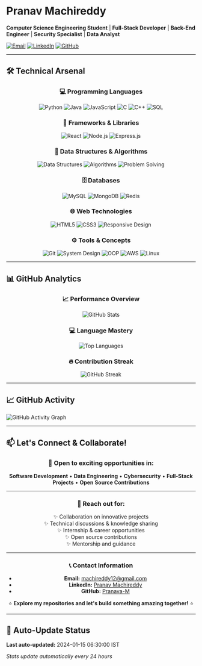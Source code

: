 # Pranav Machireddy

**Computer Science Engineering Student** | **Full-Stack Developer** | **Back-End Engineer** | **Security Specialist** | **Data Analyst**

[![Email](https://img.shields.io/badge/Email-machireddy12@gmail.com-red?style=flat-square&logo=gmail)](mailto:machireddy12@gmail.com)
[![LinkedIn](https://img.shields.io/badge/LinkedIn-Pranav_Machireddy-blue?style=flat-square&logo=linkedin)](https://www.linkedin.com/in/pranav-machireddy-554163311)
[![GitHub](https://img.shields.io/badge/GitHub-Pranava--M-black?style=flat-square&logo=github)](https://github.com/Pranava-M)

---

## 🛠️ Technical Arsenal

<div align="center">

### 💻 Programming Languages
![Python](https://img.shields.io/badge/Python-3776AB?style=for-the-badge&logo=python&logoColor=white)
![Java](https://img.shields.io/badge/Java-ED8B00?style=for-the-badge&logo=java&logoColor=white)
![JavaScript](https://img.shields.io/badge/JavaScript-F7DF1E?style=for-the-badge&logo=javascript&logoColor=black)
![C](https://img.shields.io/badge/C-00599C?style=for-the-badge&logo=c&logoColor=white)
![C++](https://img.shields.io/badge/C++-00599C?style=for-the-badge&logo=c%2B%2B&logoColor=white)
![SQL](https://img.shields.io/badge/SQL-4479A1?style=for-the-badge&logo=mysql&logoColor=white)

### 🚀 Frameworks & Libraries
![React](https://img.shields.io/badge/React-20232A?style=for-the-badge&logo=react&logoColor=61DAFB)
![Node.js](https://img.shields.io/badge/Node.js-339933?style=for-the-badge&logo=nodedotjs&logoColor=white)
![Express.js](https://img.shields.io/badge/Express.js-000000?style=for-the-badge&logo=express&logoColor=white)

### 🧠 Data Structures & Algorithms
![Data Structures](https://img.shields.io/badge/Data_Structures-FF6B6B?style=for-the-badge)
![Algorithms](https://img.shields.io/badge/Algorithms-4ECDC4?style=for-the-badge)
![Problem Solving](https://img.shields.io/badge/Problem_Solving-9B59B6?style=for-the-badge)

### 🗄️ Databases
![MySQL](https://img.shields.io/badge/MySQL-4479A1?style=for-the-badge&logo=mysql&logoColor=white)
![MongoDB](https://img.shields.io/badge/MongoDB-47A248?style=for-the-badge&logo=mongodb&logoColor=white)
![Redis](https://img.shields.io/badge/Redis-DC382D?style=for-the-badge&logo=redis&logoColor=white)

### 🌐 Web Technologies
![HTML5](https://img.shields.io/badge/HTML5-E34F26?style=for-the-badge&logo=html5&logoColor=white)
![CSS3](https://img.shields.io/badge/CSS3-1572B6?style=for-the-badge&logo=css3&logoColor=white)
![Responsive Design](https://img.shields.io/badge/Responsive_Design-00D2FF?style=for-the-badge)

### ⚙️ Tools & Concepts
![Git](https://img.shields.io/badge/Git-F05032?style=for-the-badge&logo=git&logoColor=white)
![System Design](https://img.shields.io/badge/System_Design-FF9500?style=for-the-badge)
![OOP](https://img.shields.io/badge/OOP-Object_Oriented-FF6B9D?style=for-the-badge)
![AWS](https://img.shields.io/badge/AWS-232F3E?style=for-the-badge&logo=amazonaws&logoColor=white)
![Linux](https://img.shields.io/badge/Linux-FCC624?style=for-the-badge&logo=linux&logoColor=black)

</div>

---

## 📊 GitHub Analytics

<div align="center">

### 📈 Performance Overview
![GitHub Stats](https://github-readme-stats.vercel.app/api?username=Pranava-M&show_icons=true&theme=radical&hide_border=true&include_all_commits=true&count_private=true)

### 💻 Language Mastery
![Top Languages](https://github-readme-stats.vercel.app/api/top-langs/?username=Pranava-M&layout=compact&theme=radical&hide_border=true&langs_count=8)

### 🔥 Contribution Streak
![GitHub Streak](https://streak-stats.demolab.com/?user=Pranava-M&theme=radical&hide_border=true)

</div>

---

## 📈 GitHub Activity

![GitHub Activity Graph](https://github-readme-activity-graph.vercel.app/graph?username=Pranava-M&theme=radical&hide_border=true&area=true&custom_title=Pranav%27s%20GitHub%20Activity&height=300)

---

## 📫 Let's Connect & Collaborate!

<div align="center">

### 🤝 Open to exciting opportunities in:
**Software Development** • **Data Engineering** • **Cybersecurity** • **Full-Stack Projects** • **Open Source Contributions**

---

### 💌 Reach out for:
✨ Collaboration on innovative projects  
✨ Technical discussions & knowledge sharing  
✨ Internship & career opportunities  
✨ Open source contributions  
✨ Mentorship and guidance

---

### 📞 Contact Information
- **Email:** [machireddy12@gmail.com](mailto:machireddy12@gmail.com)
- **LinkedIn:** [Pranav Machireddy](https://www.linkedin.com/in/pranav-machireddy-554163311)
- **GitHub:** [Pranava-M](https://github.com/Pranava-M)

⭐ **Explore my repositories and let's build something amazing together!** ⭐

</div>

---

## 🔄 Auto-Update Status
**Last auto-updated:** 2024-01-15 06:30:00 IST

*Stats update automatically every 24 hours*
